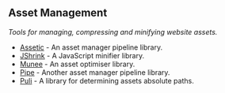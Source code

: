 ## Asset Management
*Tools for managing, compressing and minifying website assets.*
* [Assetic](https://github.com/kriswallsmith/assetic) - An asset manager pipeline library.
* [JShrink](https://github.com/tedivm/JShrink) - A JavaScript minifier library.
* [Munee](https://github.com/meenie/munee) - An asset optimiser library.
* [Pipe](https://github.com/CHH/pipe) - Another asset manager pipeline library.
* [Puli](https://github.com/webmozart/puli) - A library for determining assets absolute paths.
